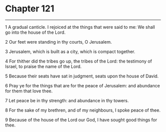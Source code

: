 # Chapter 121

***

1 A gradual canticle. I rejoiced at the things that were said to me: We shall go into the house of the Lord.

2 Our feet were standing in thy courts, O Jerusalem.

3 Jerusalem, which is built as a city, which is compact together.

4 For thither did the tribes go up, the tribes of the Lord: the testimony of Israel, to praise the name of the Lord.

5 Because their seats have sat in judgment, seats upon the house of David.

6 Pray ye for the things that are for the peace of Jerusalem: and abundance for them that love thee.

7 Let peace be in thy strength: and abundance in thy towers.

8 For the sake of my brethren, and of my neighbours, I spoke peace of thee.

9 Because of the house of the Lord our God, I have sought good things for thee.

